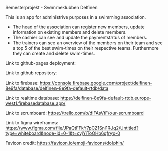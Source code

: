 Semesterprojekt - Svømmeklubben Delfinen

This is an app for administrive purposes in a swimming association.

- The head of the association can register new members, update information on existing members and delete members.
- The cashier can see and update the paymentstatus of members.
- The trainers can see an overview of the members on their team and see a top 5 of the best swim-times on their respective teams. Furthermore they can create and delete swim-times.

Link to github-pages deployment:

Link to github repository:

Link to firebase: https://console.firebase.google.com/project/delfinen-8e9fa/database/delfinen-8e9fa-default-rtdb/data

Link to realtime database: https://delfinen-8e9fa-default-rtdb.europe-west1.firebasedatabase.app/

Link to scrumboard: https://trello.com/b/dIFAsVtF/our-scrumboard

Link to figma wireframes: https://www.figma.com/file/JPaQtFFkY7pCZ1Snl1RJq2/Untitled?type=whiteboard&node-id=0-1&t=cvjYiToOHb6gfryo-0

Favicon credit: https://favicon.io/emoji-favicons/dolphin/
